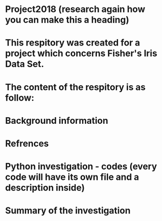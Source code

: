 # Project2018 (research again how you can make this a heading)

# This respitory was created for a project which concerns Fisher's Iris Data Set.
# The content of the respitory is as follow: 
# Background information 
# Refrences 
# Python investigation - codes (every code will have its own file and a description inside)
# Summary of the investigation 
